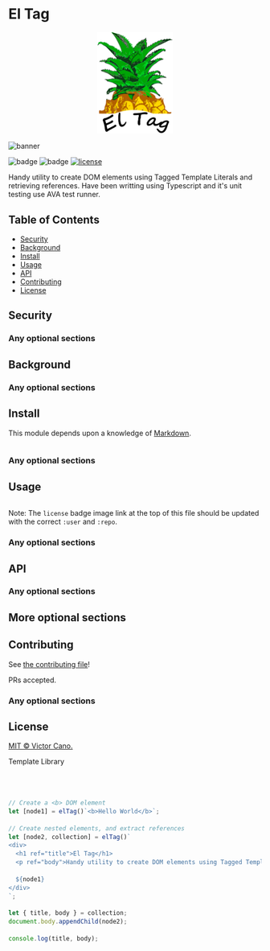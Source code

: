 # El Tag

<p align="center">
  <img src="logo-small.png" alt="El Tag Logo" width="150" />
</p>


![banner]()

![badge]()
![badge]()
[![license](https://img.shields.io/github/license/:user/:repo.svg)](LICENSE)

Handy utility to create DOM elements using Tagged Template Literals and retrieving references. Have been writting using Typescript and it's unit testing use AVA test runner.
 

## Table of Contents

- [Security](#security)
- [Background](#background)
- [Install](#install)
- [Usage](#usage)
- [API](#api)
- [Contributing](#contributing)
- [License](#license)

## Security

### Any optional sections

## Background

### Any optional sections

## Install

This module depends upon a knowledge of [Markdown]().

```
```

### Any optional sections

## Usage

```
```

Note: The `license` badge image link at the top of this file should be updated with the correct `:user` and `:repo`.

### Any optional sections

## API

### Any optional sections

## More optional sections

## Contributing

See [the contributing file](.github\CONTRIBUTING.md)!

PRs accepted.



### Any optional sections

## License

[MIT © Victor Cano.](LICENSE)

Template Library


```javascript



// Create a <b> DOM element
let [node1] = elTag()`<b>Hello World</b>`; 

// Create nested elements, and extract references
let [node2, collection] = elTag()`
<div>
  <h1 ref="title">El Tag</h1>
  <p ref="body">Handy utility to create DOM elements using Tagged Template Literals and retrieving references.<p>

  ${node1}
</div>
`;

let { title, body } = collection;
document.body.appendChild(node2);

console.log(title, body);


```
